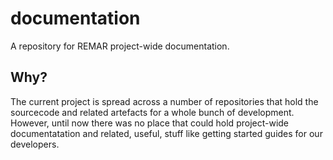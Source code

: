 # documentation
A repository for REMAR project-wide documentation.


## Why?
The current project is spread across a number of repositories that hold the sourcecode and related artefacts for a whole bunch of development. However, until now there was no place that could hold project-wide documentatation and related, useful, stuff like getting started guides for our developers.

